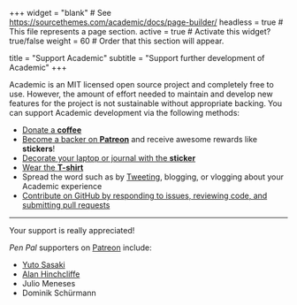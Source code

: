 +++
widget = "blank"  # See https://sourcethemes.com/academic/docs/page-builder/
headless = true  # This file represents a page section.
active = true  # Activate this widget? true/false
weight = 60  # Order that this section will appear.

title = "Support Academic"
subtitle = "Support further development of Academic"
+++

Academic is an MIT licensed open source project and completely free to use. However, the amount of effort needed to maintain and develop new features for the project is not sustainable without appropriate backing. You can support Academic development via the following methods: 

- [Donate a **coffee**](https://paypal.me/cushen)
- [Become a backer on **Patreon**](https://www.patreon.com/cushen) and receive awesome rewards like **stickers**!
- [Decorate your laptop or journal with the **sticker**](https://www.redbubble.com/people/neutreno/shop?asc=u&iaCode=all-stickers)
- [Wear the **T-shirt**](https://www.redbubble.com/people/neutreno/shop?asc=u&iaCode=u-clothing)
- Spread the word such as by [Tweeting](https://twitter.com/search?q=%23MadeWithAcademic&src=typd), blogging, or vlogging about your Academic experience
- [Contribute on GitHub by responding to issues, reviewing code, and submitting pull requests](https://github.com/gcushen/hugo-academic/blob/master/.github/contributing.md)

---

Your support is really appreciated!

_Pen Pal_ supporters on [Patreon](https://www.patreon.com/cushen) include:

- [Yuto Sasaki](https://www.yewton.net/)
- [Alan Hinchcliffe](http://alanhinchcliffe.com/)
- Julio Meneses
- Dominik Schürmann
